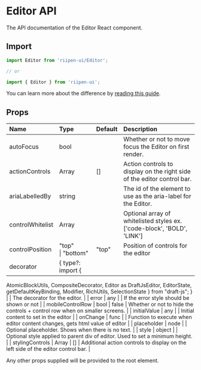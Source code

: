 <!--- This documentation is automatically generated, do not try to edit it. -->

# Editor API

<p class="description">The API documentation of the Editor React component.</p>

## Import

```js
import Editor from 'riipen-ui/Editor';

// or

import { Editor } from 'riipen-ui';
```

You can learn more about the difference by [reading this guide](/guides/bundle-size).

## Props

| Name | Type | Default | Description |
|:-----|:-----|:--------|:------------|
| <span class="prop-name">autoFocus</span> | <span class="prop-type">bool</span> |  | Whether or not to move focus the Editor on first render. |
| <span class="prop-name">actionControls</span> | <span class="prop-type">Array<node></span> | <span class="prop-default">[]</span> | Action controls to display on the right side of the editor control bar. |
| <span class="prop-name">ariaLabelledBy</span> | <span class="prop-type">string</span> |  | The id of the element to use as the aria-label for the Editor. |
| <span class="prop-name">controlWhitelist</span> | <span class="prop-type">Array<string></span> |  | Optional array of whitelisted styles ex. ['code-block', 'BOLD', 'LINK'] |
| <span class="prop-name">controlPosition</span> | <span class="prop-type">"top"<br>&#124;&nbsp;"bottom"</span> | <span class="prop-default">"top"</span> | Position of controls for the editor |
| <span class="prop-name">decorator</span> | <span class="prop-type">{ type?: import {
  AtomicBlockUtils,
  CompositeDecorator,
  Editor as DraftJsEditor,
  EditorState,
  getDefaultKeyBinding,
  Modifier,
  RichUtils,
  SelectionState
} from "draft-js"; }</span> |  | The decorator for the editor. |
| <span class="prop-name">error</span> | <span class="prop-type">any</span> |  | If the error style should be shown or not |
| <span class="prop-name">mobileControlRow</span> | <span class="prop-type">bool</span> | <span class="prop-default">false</span> | Whether or not to hide the controls + control row when on smaller screens. |
| <span class="prop-name">initialValue</span> | <span class="prop-type">any</span> |  | Initial content to set in the editor |
| <span class="prop-name">onChange</span> | <span class="prop-type">func</span> |  | Function to execute when editor content changes, gets html value of editor |
| <span class="prop-name">placeholder</span> | <span class="prop-type">node</span> |  | Optional placeholder. Shows when there is no text. |
| <span class="prop-name">style</span> | <span class="prop-type">object</span> |  | Optional style applied to parent div of editor. Used to set a minimum height. |
| <span class="prop-name">stylingControls</span> | <span class="prop-type">Array<node></span> | <span class="prop-default">[]</span> | Additional action controls to display on the left side of the editor control bar. |


Any other props supplied will be provided to the root element.